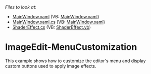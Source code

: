 <!-- default file list -->
*Files to look at*:

* [MainWindow.xaml](./CS/CustomizationDemo/MainWindow.xaml) (VB: [MainWindow.xaml](./VB/CustomizationDemo/MainWindow.xaml))
* [MainWindow.xaml.cs](./CS/CustomizationDemo/MainWindow.xaml.cs) (VB: [MainWindow.xaml](./VB/CustomizationDemo/MainWindow.xaml))
* [ShaderEffect.cs](./CS/CustomizationDemo/ShaderEffect.cs) (VB: [ShaderEffect.vb](./VB/CustomizationDemo/ShaderEffect.vb))
<!-- default file list end -->
# ImageEdit-MenuCustomization


<p>This example shows how to customize the editor's menu and display custom buttons used to apply image effects.</p>

<br/>


